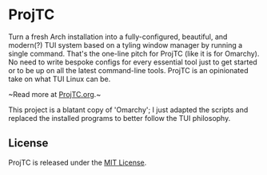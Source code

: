 # ProjTC

Turn a fresh Arch installation into a fully-configured, beautiful, and modern(?) TUI system based on a tyling window manager by running a single command. That's the one-line pitch for ProjTC (like it is for Omarchy). No need to write bespoke configs for every essential tool just to get started or to be up on all the latest command-line tools. ProjTC is an opinionated take on what TUI Linux can be.

~Read more at [ProjTC.org](https://ProjTC.org).~

This project is a blatant copy of 'Omarchy'; I just adapted the scripts and replaced the installed programs to better follow the TUI philosophy.

## License

ProjTC is released under the [MIT License](https://opensource.org/licenses/MIT).

